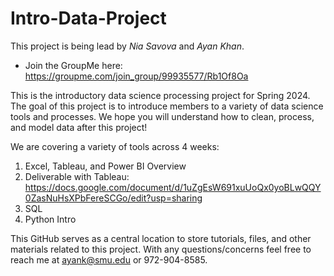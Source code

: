 # Intro-Data-Project
This project is being lead by *Nia Savova* and *Ayan Khan*. 
- Join the GroupMe here: https://groupme.com/join_group/99935577/Rb1Of8Oa

This is the introductory data science processing project for Spring 2024. The goal of this project is to introduce members to a variety of data science tools and processes. We hope you will understand how to clean, process, and model data after this project! 

We are covering a variety of tools across 4 weeks:
1. Excel, Tableau, and Power BI Overview
2. Deliverable with Tableau: https://docs.google.com/document/d/1uZgEsW691xuUoQx0yoBLwQQY0ZasNuHsXPbFereSCGo/edit?usp=sharing
3. SQL
4. Python Intro

This GitHub serves as a central location to store tutorials, files, and other materials related to this project. With any questions/concerns feel free to reach me at ayank@smu.edu or 972-904-8585.
